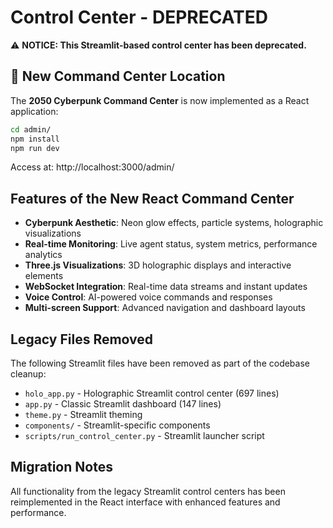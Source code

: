 # Control Center - DEPRECATED

⚠️ **NOTICE: This Streamlit-based control center has been deprecated.**

## 🚀 New Command Center Location

The **2050 Cyberpunk Command Center** is now implemented as a React application:

```bash
cd admin/
npm install
npm run dev
```

Access at: http://localhost:3000/admin/

## Features of the New React Command Center

- **Cyberpunk Aesthetic**: Neon glow effects, particle systems, holographic visualizations
- **Real-time Monitoring**: Live agent status, system metrics, performance analytics
- **Three.js Visualizations**: 3D holographic displays and interactive elements
- **WebSocket Integration**: Real-time data streams and instant updates
- **Voice Control**: AI-powered voice commands and responses
- **Multi-screen Support**: Advanced navigation and dashboard layouts

## Legacy Files Removed

The following Streamlit files have been removed as part of the codebase cleanup:
- `holo_app.py` - Holographic Streamlit control center (697 lines)
- `app.py` - Classic Streamlit dashboard (147 lines)
- `theme.py` - Streamlit theming
- `components/` - Streamlit-specific components
- `scripts/run_control_center.py` - Streamlit launcher script

## Migration Notes

All functionality from the legacy Streamlit control centers has been reimplemented in the React interface with enhanced features and performance.